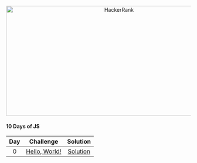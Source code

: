 <p align="center">
<img src="https://miro.medium.com/max/672/1*gHLlvTIan-EBAOaypVVcgA.png" alt="HackerRank" width=600 height=300>
</p>

#### 10 Days of JS

| Day |                              Challenge                              |     Solution  |                           
|:-:|:------------------------:|:-------:|
|  0  | [Hello, World!](https://www.hackerrank.com/challenges/js10-hello-world/problem) | [Solution](https://github.com/lucasrmagalhaes/HackerRank-Solutions/blob/main/10%20Days%20of%20JS/Day%200%20-%20Hello%2C%20World/solution.js) |
